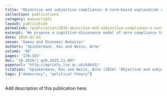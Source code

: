 ```yaml
---
title: "Objective and subjective compliance: A norm-based explanation of 'moral wiggle room'"
collection: publications
category: manuscripts
layout: publication
permalink: /publication/2016-objective-and-subjective-compliance-a-norm-based-e
excerpt: 'We propose a cognitive-dissonance model of norm compliance to identify conditions for selfishly biased information acquisition. The model distinguishes between objective norm compliers, for whom the right action is a function of the state of the world, and subjective norm compliers, for whom it is a function of their belief. The source of moral wiggle room is not belief manipulation, but the coarseness of normative prescriptions under conditions of uncertainty.'
date: 2016-01-01
venue: 'Games and Economic Behavior'
authors: 'Spiekermann, Kai and Weiss, Arne'
volume: '96'
pages: '170–183'
doi: '10.1016/j.geb.2015.11.007'
paperurl: 'http://eprints.lse.ac.uk/64643/'
citation: 'Spiekermann, Kai and Weiss, Arne (2016) "Objective and subjective compliance: A norm-based explanation of \'moral wiggle room\'", Games and Economic Behavior, 96, pp. 170–183.'
tags: ["democracy", "political-theory"]
---
```


Add description of this publication here.